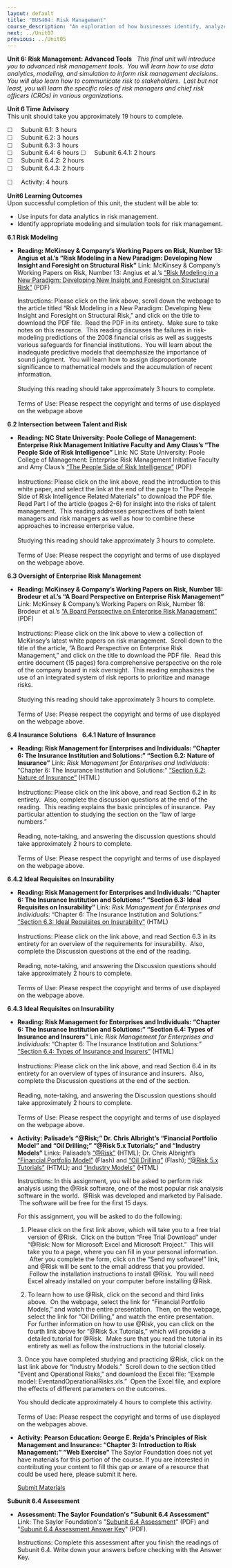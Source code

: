 ```yaml
---
layout: default
title: "BUS404: Risk Management"
course_description: "An exploration of how businesses identify, analyze, and manage the impact of project risk while making critical decisions while creating value for customers and a competitive advantage for the firm."
next: ../Unit07
previous: ../Unit05
---
```

**Unit 6: Risk Management: Advanced Tools** <span id="6"></span> 
*This final unit will introduce you to advanced risk management tools. 
You will learn how to use data analytics, modeling, and simulation to
inform risk management decisions.  You will also learn how to
communicate risk to stakeholders.  Last but not least, you will learn
the specific roles of risk managers and chief risk officers (CROs) in
various organizations.*

**Unit 6 Time Advisory**  
This unit should take you approximately 19 hours to complete.  
  
 <span
style="color: rgb(51, 51, 51); font-family: sans-serif; line-height: 16.78333282470703px; ">☐</span><span
style="color: rgb(51, 51, 51); font-family: sans-serif; line-height: 16.78333282470703px; "> 
   </span>Subunit 6.1: 3 hours  
 <span
style="color: rgb(51, 51, 51); font-family: sans-serif; line-height: 16.78333282470703px; ">☐</span><span
style="color: rgb(51, 51, 51); font-family: sans-serif; line-height: 16.78333282470703px; "> 
   </span>Subunit 6.2: 3 hours  
 <span
style="color: rgb(51, 51, 51); font-family: sans-serif; line-height: 16.78333282470703px; ">☐</span><span
style="color: rgb(51, 51, 51); font-family: sans-serif; line-height: 16.78333282470703px; "> 
   </span>Subunit 6.3: 3 hours  
 <span
style="color: rgb(51, 51, 51); font-family: sans-serif; line-height: 16.78333282470703px; ">☐</span><span
style="color: rgb(51, 51, 51); font-family: sans-serif; line-height: 16.78333282470703px; "> 
   </span>Subunit 6.4: 6 hours
<span
style="color: rgb(51, 51, 51); font-family: sans-serif; line-height: 16.78333282470703px; "><span
id="cke_bm_525S" style="display: none; "> </span>☐</span><span
style="color: rgb(51, 51, 51); font-family: sans-serif; line-height: 16.78333282470703px; "> 
   </span>Subunit 6.4.1: 2 hours  
 <span
style="color: rgb(51, 51, 51); font-family: sans-serif; line-height: 16.78333282470703px; ">☐</span><span
style="color: rgb(51, 51, 51); font-family: sans-serif; line-height: 16.78333282470703px; "> 
   </span>Subunit 6.4.2: 2 hours  
 <span
style="color: rgb(51, 51, 51); font-family: sans-serif; line-height: 16.78333282470703px; ">☐</span><span
style="color: rgb(51, 51, 51); font-family: sans-serif; line-height: 16.78333282470703px; "> 
   </span>Subunit 6.4.3: 2 hours<span id="cke_bm_525E"
style="display: none; "> </span>

<span
style="color: rgb(51, 51, 51); font-family: sans-serif; line-height: 16.78333282470703px; ">☐</span><span
style="color: rgb(51, 51, 51); font-family: sans-serif; line-height: 16.78333282470703px; "> 
   </span>Activity: 4 hours

**Unit6 Learning Outcomes**  
Upon successful completion of this unit, the student will be able to:
-   Use inputs for data analytics in risk management.
-   Identify appropriate modeling and simulation tools for risk
    management.

**6.1 Risk Modeling** <span id="6.1"></span> 
-   **Reading: McKinsey & Company’s Working Papers on Risk, Number 13:
    Angius et al.’s “Risk Modeling in a New Paradigm: Developing New
    Insight and Foresight on Structural Risk”**
    Link: McKinsey & Company’s Working Papers on Risk, Number 13: Angius
    et al.’s [“Risk Modeling in a New Paradigm: Developing New Insight
    and Foresight on Structural
    Risk”](http://www.mckinsey.com/Client_Service/Risk/Latest_thinking/Working_papers_on_risk) (PDF)   
      
     Instructions: Please click on the link above, scroll down the
    webpage to the article titled “Risk Modeling in a New Paradigm:
    Developing New Insight and Foresight on Structural Risk,” and click
    on the title to download the PDF file.  Read the PDF in its
    entirety.  Make sure to take notes on this resource.  This reading
    discusses the failures in risk-modeling predictions of the 2008
    financial crisis as well as suggests various safeguards for
    financial institutions.  You will learn about the inadequate
    predictive models that deemphasize the importance of sound
    judgment.  You will learn how to assign disproportionate
    significance to mathematical models and the accumulation of recent
    information.  
        
     Studying this reading should take approximately 3 hours to
    complete.  
        
     Terms of Use: Please respect the copyright and terms of use
    displayed on the webpage above

**6.2 Intersection between Talent and Risk** <span id="6.2"></span> 
-   **Reading: NC State University: Poole College of Management:
    Enterprise Risk Management Initiative Faculty and Amy Claus’s “The
    People Side of Risk Intelligence”**
    Link: NC State University: Poole College of Management: Enterprise
    Risk Management Initiative Faculty and Amy Claus’s [“The People Side
    of Risk
    Intelligence”](http://www.poole.ncsu.edu/erm/index.php/articles/entry/the-people-side-of-risk-intelligence/)
    (PDF)  
        
     Instructions: Please click on the link above, read the introduction
    to this white paper, and select the link at the end of the page to
    “The People Side of Risk Intelligence Related Materials” to download
    the PDF file.  Read Part I of the article (pages 2-6) for insight
    into the risks of talent management.  This reading addresses
    perspectives of both talent managers and risk managers as well as
    how to combine these approaches to increase enterprise value.    
        
     Studying this reading should take approximately 3 hours to
    complete.  
        
     Terms of Use: Please respect the copyright and terms of use
    displayed on the webpage above.

**6.3 Oversight of Enterprise Risk Management** <span id="6.3"></span> 
-   **Reading: McKinsey & Company’s Working Papers on Risk, Number 18:
    Brodeur et al.’s “A Board Perspective on Enterprise Risk
    Management”**
    Link: McKinsey & Company’s Working Papers on Risk, Number 18:
    Brodeur et al.’s [“A Board Perspective on Enterprise Risk
    Management”](http://www.mckinsey.com/Client_Service/Risk/Latest_thinking/Working_papers_on_risk)
    (PDF)  
        
     Instructions: Please click on the link above to view a collection
    of McKinsey’s latest white papers on risk management.  Scroll down
    to the title of the article, “A Board Perspective on Enterprise Risk
    Management,” and click on the title to download the PDF file.  Read
    this entire document (15 pages) fora comprehensive perspective on
    the role of the company board in risk oversight.  This reading
    emphasizes the use of an integrated system of risk reports to
    prioritize and manage risks.   
        
     Studying this reading should take approximately 3 hours to
    complete.  
        
     Terms of Use: Please respect the copyright and terms of use
    displayed on the webpage above.

**6.4 Insurance Solutions** <span id="6.4"></span> 
**6.4.1 Nature of Insurance** <span id="6.4.1"></span> 
-   **Reading: Risk Management for Enterprises and Individuals: “Chapter
    6: The Insurance Institution and Solutions:” “Section 6.2: Nature of
    Insurance”**
    Link: *Risk Management for Enterprises and Individuals*: “Chapter 6:
    The Insurance Institution and Solutions:” [“Section 6.2: Nature of
    Insurance”](https://resources.saylor.org/archived/wp-content/uploads/2013/06/Risk-Management-Ch6.pdf)
    (HTML)  
        
     Instructions: Please click on the link above, and read Section 6.2
    in its entirety.  Also, complete the discussion questions at the end
    of the reading.  This reading explains the basic principles of
    insurance.  Pay particular attention to studying the section on the
    “law of large numbers.”   
        
     Reading, note-taking, and answering the discussion questions should
    take approximately 2 hours to complete.  
        
     Terms of Use: Please respect the copyright and terms of use
    displayed on the webpage above.

**6.4.2 Ideal Requisites on Insurability** <span id="6.4.2"></span> 
-   **Reading: Risk Management for Enterprises and Individuals: “Chapter
    6: The Insurance Institution and Solutions:” “Section 6.3: Ideal
    Requisites on Insurability”**
    Link: *Risk Management for Enterprises and Individuals*: “Chapter 6:
    The Insurance Institution and Solutions:” [“Section 6.3: Ideal
    Requisites on
    Insurability”](https://resources.saylor.org/archived/wp-content/uploads/2013/06/Risk-Management-Ch6.pdf)
    (HTML)  
        
     Instructions: Please click on the link above, and read Section 6.3
    in its entirety for an overview of the requirements for
    insurability.  Also, complete the Discussion questions at the end of
    the reading.   
        
     Reading, note-taking, and answering the Discussion questions should
    take approximately 2 hours to complete.  
        
     Terms of Use: Please respect the copyright and terms of use
    displayed on the webpage above.

**6.4.3 Ideal Requisites on Insurability** <span id="6.4.3"></span> 
-   **Reading: Risk Management for Enterprises and Individuals: “Chapter
    6: The Insurance Institution and Solutions:” “Section 6.4: Types of
    Insurance and Insurers”**
    Link: *Risk Management for Enterprises and Individuals*: “Chapter 6:
    The Insurance Institution and Solutions:” [“Section 6.4: Types of
    Insurance and
    Insurers”](https://resources.saylor.org/archived/wp-content/uploads/2013/06/Risk-Management-Ch6.pdf)
    (HTML)  
        
     Instructions: Please click on the link above, and read Section 6.4
    in its entirety for an overview of types of insurance and insurers. 
    Also, complete the Discussion questions at the end of the
    section.   
        
     Reading, note-taking, and answering the Discussion questions should
    take approximately 2 hours to complete.  
        
     Terms of Use: Please respect the copyright and terms of use
    displayed on the webpage above. 

-   **Activity: Palisade’s “@Risk;” Dr. Chris Albright’s “Financial
    Portfolio Model” and “Oil Drilling;” “@Risk 5.x Tutorials;” and
    “Industry Models”**
    Links: Palisade’s [“@Risk”](http://www.palisade.com/trials.asp)
    (HTML); Dr. Chris Albright’s [“Financial Portfolio
    Model”](http://www.palisade.com/experts/) (Flash) and [“Oil
    Drilling”](http://www.palisade.com/experts/) (Flash); [“@Risk 5.x
    Tutorials”](http://www.palisade.com/risk/5/tips/en/gs/) (HTML); and
    [“Industry Models”](http://www.palisade.com/industry/General.asp)
    (HTML)  
      
     Instructions: In this assignment, you will be asked to perform risk
    analysis using the @Risk software, one of the most popular risk
    analysis software in the world.  @Risk was developed and marketed by
    Palisade.  The software will be free for the first 15 days.  
      
     For this assignment, you will be asked to do the following:  
     1. Please click on the first link above, which will take you to a
    free trial version of @Risk.  Click on the button “Free Trial
    Download” under “@Risk: Now for Microsoft Excel and Microsoft
    Project.”  This will take you to a page, where you can fill in your
    personal information.  After you complete the form, click on the
    “Send my software!” link, and @Risk will be sent to the email
    address that you provided.  Follow the installation instructions to
    install @Risk.  You will need Excel already installed on your
    computer before installing @Risk.   
      
     2. To learn how to use @Risk, click on the second and third links
    above.  On the webpage, select the link for “Financial Portfolio
    Models,” and watch the entire presentation.  Then, on the webpage,
    select the link for “Oil Drilling,” and watch the entire
    presentation.  For further information on how to use @Risk, you can
    click on the fourth link above for “@Risk 5.x Tutorials,” which will
    provide a detailed tutorial for @Risk.  Make sure that you read the
    tutorial in its entirety as well as follow the instructions in the
    tutorial closely.  
      
     3. Once you have completed studying and practicing @Risk, click
    on the last link above for “Industry Models.”  Scroll down to the
    section titled "Event and Operational Risks," and download the Excel
    file: “Example model: EventandOperationalRisks.xls.”  Open the Excel
    file, and explore the effects of different parameters on the
    outcomes.  
      
     You should dedicate approximately 4 hours to complete this
    activity.  
        
     Terms of Use: Please respect the copyright and terms of use
    displayed on the webpages above.

-   **Activity: Pearson Education: George E. Rejda's Principles of Risk
    Management and Insurance: “Chapter 3: Introduction to Risk
    Management:” “Web Exercise”**
    The Saylor Foundation does not yet have materials for this portion
    of the course. If you are interested in contributing your content to
    fill this gap or aware of a resource that could be used here, please
    submit it here.

    [Submit Materials](/contribute/)

**Subunit 6.4 Assessment** <span id="6.4.4"></span> 
-   **Assessment: The Saylor Foundation's "Subunit 6.4 Assessment"**
    Link: The Saylor Foundation's "[Subunit 6.4
    Assessmen](https://resources.saylor.org/archived/wp-content/uploads/2012/08/BUS404-6.4-Assessment-FINAL.pdf)[t](https://resources.saylor.org/archived/wp-content/uploads/2012/08/BUS404-6.4-Assessment-FINAL.pdf)"
    (PDF) and "[Subunit 6.4 Assessment Answer
    Key](https://resources.saylor.org/archived/wp-content/uploads/2012/08/BUS404-6.4-Assessment-Answer-Key-FINAL.pdf)"
    (PDF).  
      
     Instructions: Complete this assessment after you finish the
    readings of Subunit 6.4. Write down your answers before checking
    with the Answer Key.


